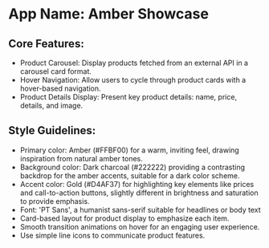 # **App Name**: Amber Showcase

## Core Features:

- Product Carousel: Display products fetched from an external API in a carousel card format.
- Hover Navigation: Allow users to cycle through product cards with a hover-based navigation.
- Product Details Display: Present key product details: name, price, details, and image.

## Style Guidelines:

- Primary color: Amber (#FFBF00) for a warm, inviting feel, drawing inspiration from natural amber tones.
- Background color: Dark charcoal (#222222) providing a contrasting backdrop for the amber accents, suitable for a dark color scheme.
- Accent color: Gold (#D4AF37) for highlighting key elements like prices and call-to-action buttons, slightly different in brightness and saturation to provide emphasis.
- Font: 'PT Sans', a humanist sans-serif suitable for headlines or body text
- Card-based layout for product display to emphasize each item.
- Smooth transition animations on hover for an engaging user experience.
- Use simple line icons to communicate product features.